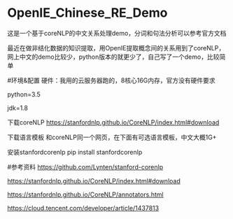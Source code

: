 # OpenIE_Chinese_RE_Demo
这是一个基于coreNLP的中文关系处理demo，分词和句法分析可以参考官方文档

最近在做非结化数据的知识提取，用OpenIE提取概念间的关系用到了coreNLP，网上中文的demo比较少，python版本的就更少了，自己写了一个demo，比较简单

#环境&配置
硬件：我用的云服务器跑的，8核心16G内存，官方没有硬件要求

python=3.5

jdk=1.8

下载coreNLP
https://stanfordnlp.github.io/CoreNLP/index.html#download

下载语言模板
和coreNLP同一个网页，在下面有可选语言模板，中文大概1G+

安装stanfordcorenlp
pip install stanfordcorenlp

#参考资料
https://github.com/Lynten/stanford-corenlp

https://stanfordnlp.github.io/CoreNLP/index.html#download

https://stanfordnlp.github.io/CoreNLP/annotators.html

https://cloud.tencent.com/developer/article/1437813

